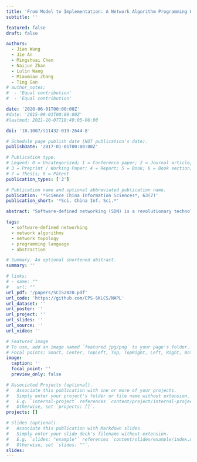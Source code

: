 ```yaml
---
title: 'From Model to Implementation: A Network Algorithm Programming Language'
subtitle: ''

featured: false
draft: false

authors:
  - Jian Wang
  - Jie An
  - Mingshuai Chen
  - Naijun Zhan
  - Lulin Wang
  - Miaomiao Zhang
  - Ting Gan
# author_notes:
#  - 'Equal contribution'
#  - 'Equal contribution'

date: '2020-06-01T00:00:00Z'
#date: '2015-09-01T00:00:00Z'
#lastmod: 2021-10-07T18:49:05-06:00

doi: '10.1007/s11432-019-2644-8'

# Schedule page publish date (NOT publication's date).
publishDate: '2017-01-01T00:00:00Z'

# Publication type.
# Legend: 0 = Uncategorized; 1 = Conference paper; 2 = Journal article;
# 3 = Preprint / Working Paper; 4 = Report; 5 = Book; 6 = Book section;
# 7 = Thesis; 8 = Patent
publication_types: ['2']

# Publication name and optional abbreviated publication name.
publication: '*Science China Information Sciences*, 63(7)'
publication_short: '*Sci. China Inf. Sci.*'

abstract: "Software-defined networking (SDN) is a revolutionary technology that facilitates network management and enables programmatically efficient network configuration, thereby improving network performance and flexibility. However, as the application programming interfaces (APIs) of SDN are low-level or functionality-restricted, SDN programmers cannot easily keep pace with the ever-changing devices, topologies, and demands of SDN. By deriving motivation from industry practice, we define a novel network algorithm programming language (NAPL) that enhances the SDN framework with a rapid programming flow from topology-based network models to C++ implementations, thus bridging the gap between the limited capability of existing SDN APIs and the reality of practical network management. In contrast to several state-of-the-art languages, NAPL provides a range of critical high-level network programming features: (1) topology-based network modeling and visualization; (2) fast abstraction and expansion of network devices and constraints; (3) a declarative paradigm for the fast design of forwarding policies; (4) a built-in library for complex algorithm implementation; (5) full compatibility with C++ programming; and (6) user-friendly debugging support when compiling NAPL into highly readable C++ codes. The expressiveness and performance of NAPL are demonstrated in various industrial scenarios originating from practical network management."

tags:
  - software-defined networking
  - network algorithms
  - network topology
  - programming language
  - abstraction

# Summary. An optional shortened abstract.
summary: ''

# links:
# - name: ""
#   url: ""
url_pdf: '/papers/SCIS2020.pdf'
url_code: 'https://github.com/CPS-SKLCS/NAPL'
url_dataset: ''
url_poster: ''
url_project: ''
url_slides: ''
url_source: ''
url_video: ''

# Featured image
# To use, add an image named `featured.jpg/png` to your page's folder.
# Focal points: Smart, Center, TopLeft, Top, TopRight, Left, Right, BottomLeft, Bottom, BottomRight.
image:
  caption: ''
  focal_point: ''
  preview_only: false

# Associated Projects (optional).
#   Associate this publication with one or more of your projects.
#   Simply enter your project's folder or file name without extension.
#   E.g. `internal-project` references `content/project/internal-project/index.md`.
#   Otherwise, set `projects: []`.
projects: []

# Slides (optional).
#   Associate this publication with Markdown slides.
#   Simply enter your slide deck's filename without extension.
#   E.g. `slides: "example"` references `content/slides/example/index.md`.
#   Otherwise, set `slides: ""`.
slides:
---
```


<!-- {{% callout note %}}
Click the _Cite_ button above to demo the feature to enable visitors to import publication metadata into their reference management software.
{{% /callout %}} -->
